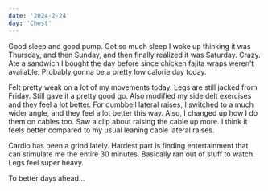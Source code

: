 ```yaml
---
date: '2024-2-24'
day: 'Chest'
---
```


Good sleep and good pump. Got so much sleep I woke up thinking it was Thursday, and then Sunday, and then finally realized it was Saturday. Crazy. Ate a sandwich I bought the day before since chicken fajita wraps weren’t available. Probably gonna be a pretty low calorie day today.

Felt pretty weak on a lot of my movements today. Legs are still jacked from Friday. Still gave it a pretty good go. Also modified my side delt exercises and they feel a lot better. For dumbbell lateral raises, I switched to a much wider angle, and they feel a lot better this way. Also, I changed up how I do them on cables too. Saw a clip about raising the cable up more. I think it feels better compared to my usual leaning cable lateral raises.

Cardio has been a grind lately. Hardest part is finding entertainment that can stimulate me the entire 30 minutes. Basically ran out of stuff to watch. Legs feel super heavy.

To better days ahead…